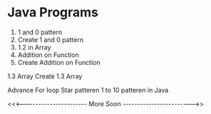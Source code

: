 # Java Programs

1. 1 and 0 pattern
2. Create 1 and 0 pattern
3. 1.2 in Array
4. Addition on Function
5. Create Addition on Function



1.3 Array
Create 1.3 Array


Advance For loop
Star patteren 1 to 10 patteren in Java


<<<---------------------- More Soon ------------------------>>


